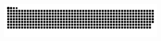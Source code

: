 <picture>
  <source media="(prefers-color-scheme: dark)" srcset="https://raw.githubusercontent.com/zihui7896/zihui7896/output/github-contribution-grid-snake-dark.svg">
  <source media="(prefers-color-scheme: light)" srcset="https://raw.githubusercontent.com/zihui7896/zihui7896/output/github-contribution-grid-snake.svg">
  <img alt="github contribution grid snake animation" src="https://raw.githubusercontent.com/zihui7896/zihui7896/output/github-contribution-grid-snake.svg">
</picture> 
